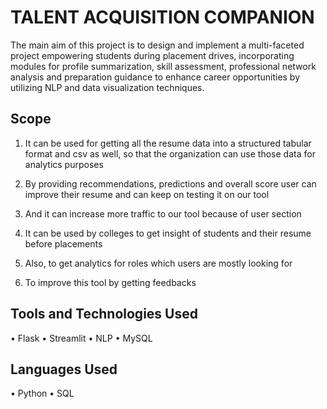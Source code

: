 # TALENT ACQUISITION COMPANION

The main aim of this project is to design and implement a multi-faceted project empowering students during placement drives, incorporating modules for profile summarization, skill assessment, professional network analysis and preparation guidance to enhance career opportunities by utilizing NLP and data visualization techniques.

## Scope
1. It can be used for getting all the resume data into a structured tabular format and csv as well, so that the organization can use those data for analytics purposes

2. By providing recommendations, predictions and overall score user can improve their resume and can keep on testing it on our tool

3. And it can increase more traffic to our tool because of user section

4. It can be used by colleges to get insight of students and their resume before placements

5. Also, to get analytics for roles which users are mostly looking for

6. To improve this tool by getting feedbacks

## Tools and Technologies Used
• Flask
• Streamlit
• NLP
• MySQL

## Languages Used
• Python
• SQL
